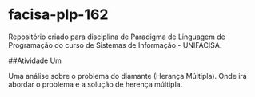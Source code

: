 # facisa-plp-162
Repositório criado para disciplina de Paradigma de Linguagem de Programação do curso de Sistemas de Informação - UNIFACISA.

##Atividade Um

Uma análise sobre o problema do diamante (Herança Múltipla). Onde irá abordar o problema e a solução de herença múltipla.